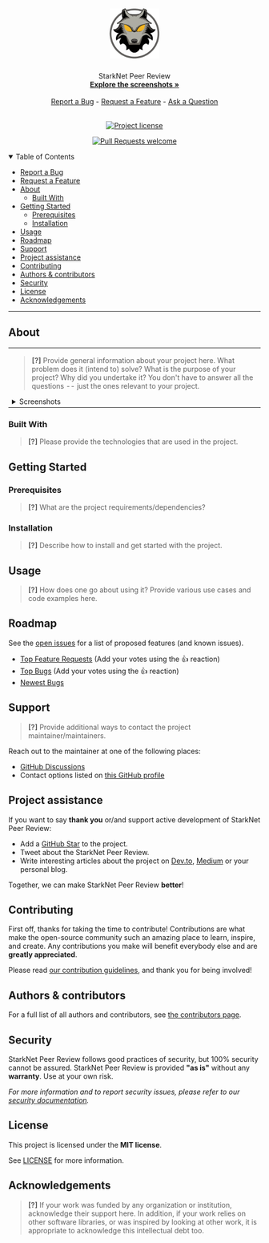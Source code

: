 <h1 align="center">
  <a href="https://github.com/StarkNightsWatch/starknet-peer-review">
    <!-- Please provide path to your logo here -->
    <img src="docs/images/logo.png" alt="Logo" width="100" height="100">
  </a>
</h1>

<div align="center">
  StarkNet Peer Review
  <br />
  <a href="#about"><strong>Explore the screenshots »</strong></a>
  <br />
  <br />
  <a href="https://github.com/StarkNightsWatch/starknet-peer-review/issues/new?assignees=&labels=bug&template=01_BUG_REPORT.md&title=bug%3A+">Report a Bug</a>
  -
  <a href="https://github.com/StarkNightsWatch/starknet-peer-review/issues/new?assignees=&labels=enhancement&template=02_FEATURE_REQUEST.md&title=feat%3A+">Request a Feature</a>
  -
  <a href="https://github.com/StarkNightsWatch/starknet-peer-review/discussions">Ask a Question</a>
</div>

<div align="center">
<br />

[![Project license](https://img.shields.io/github/license/StarkNightsWatch/starknet-peer-review.svg?style=flat-square)](LICENSE)

[![Pull Requests welcome](https://img.shields.io/badge/PRs-welcome-ff69b4.svg?style=flat-square)](https://github.com/StarkNightsWatch/starknet-peer-review/issues?q=is%3Aissue+is%3Aopen+label%3A%22help+wanted%22)


</div>

<details open="open">
<summary>Table of Contents</summary>

- [Report a Bug](#report-a-bug)
- [Request a Feature](#request-a-feature)
- [About](#about)
  - [Built With](#built-with)
- [Getting Started](#getting-started)
  - [Prerequisites](#prerequisites)
  - [Installation](#installation)
- [Usage](#usage)
- [Roadmap](#roadmap)
- [Support](#support)
- [Project assistance](#project-assistance)
- [Contributing](#contributing)
- [Authors \& contributors](#authors--contributors)
- [Security](#security)
- [License](#license)
- [Acknowledgements](#acknowledgements)

</details>

---

## About

<table><tr><td>

> **[?]**
> Provide general information about your project here.
> What problem does it (intend to) solve?
> What is the purpose of your project?
> Why did you undertake it?
> You don't have to answer all the questions -- just the ones relevant to your project.

<details>
<summary>Screenshots</summary>
<br>

> **[?]**
> Please provide your screenshots here.

|                               Home Page                               |                               Login Page                               |
| :-------------------------------------------------------------------: | :--------------------------------------------------------------------: |
| <img src="docs/images/screenshot.png" title="Home Page" width="100%"> | <img src="docs/images/screenshot.png" title="Login Page" width="100%"> |

</details>

</td></tr></table>

### Built With

> **[?]**
> Please provide the technologies that are used in the project.

## Getting Started

### Prerequisites

> **[?]**
> What are the project requirements/dependencies?

### Installation

> **[?]**
> Describe how to install and get started with the project.

## Usage

> **[?]**
> How does one go about using it?
> Provide various use cases and code examples here.

## Roadmap

See the [open issues](https://github.com/StarkNightsWatch/starknet-peer-review/issues) for a list of proposed features (and known issues).

- [Top Feature Requests](https://github.com/StarkNightsWatch/starknet-peer-review/issues?q=label%3Aenhancement+is%3Aopen+sort%3Areactions-%2B1-desc) (Add your votes using the 👍 reaction)
- [Top Bugs](https://github.com/StarkNightsWatch/starknet-peer-review/issues?q=is%3Aissue+is%3Aopen+label%3Abug+sort%3Areactions-%2B1-desc) (Add your votes using the 👍 reaction)
- [Newest Bugs](https://github.com/StarkNightsWatch/starknet-peer-review/issues?q=is%3Aopen+is%3Aissue+label%3Abug)

## Support

> **[?]**
> Provide additional ways to contact the project maintainer/maintainers.

Reach out to the maintainer at one of the following places:

- [GitHub Discussions](https://github.com/StarkNightsWatch/starknet-peer-review/discussions)
- Contact options listed on [this GitHub profile](https://github.com/StarkNightsWatch)

## Project assistance

If you want to say **thank you** or/and support active development of StarkNet Peer Review:

- Add a [GitHub Star](https://github.com/StarkNightsWatch/starknet-peer-review) to the project.
- Tweet about the StarkNet Peer Review.
- Write interesting articles about the project on [Dev.to](https://dev.to/), [Medium](https://medium.com/) or your personal blog.

Together, we can make StarkNet Peer Review **better**!

## Contributing

First off, thanks for taking the time to contribute! Contributions are what make the open-source community such an amazing place to learn, inspire, and create. Any contributions you make will benefit everybody else and are **greatly appreciated**.


Please read [our contribution guidelines](docs/CONTRIBUTING.md), and thank you for being involved!

## Authors & contributors

For a full list of all authors and contributors, see [the contributors page](https://github.com/StarkNightsWatch/starknet-peer-review/contributors).

## Security

StarkNet Peer Review follows good practices of security, but 100% security cannot be assured.
StarkNet Peer Review is provided **"as is"** without any **warranty**. Use at your own risk.

_For more information and to report security issues, please refer to our [security documentation](docs/SECURITY.md)._

## License

This project is licensed under the **MIT license**.

See [LICENSE](LICENSE) for more information.

## Acknowledgements

> **[?]**
> If your work was funded by any organization or institution, acknowledge their support here.
> In addition, if your work relies on other software libraries, or was inspired by looking at other work, it is appropriate to acknowledge this intellectual debt too.
